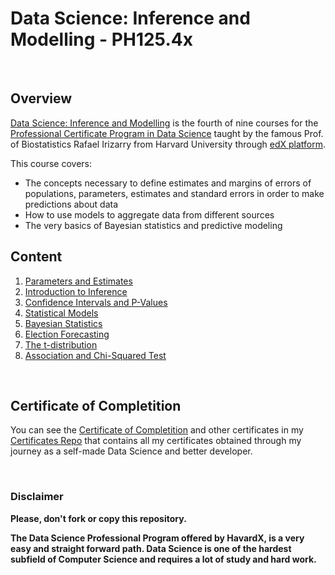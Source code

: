 # Data Science: Inference and Modelling - PH125.4x

<br/>

## Overview
[Data Science: Inference and Modelling](https://www.edx.org/course/data-science-inference-and-modeling-2) is the fourth of nine courses for the [Professional Certificate Program in Data Science](https://www.edx.org/professional-certificate/harvardx-data-science) taught by the famous Prof. of Biostatistics Rafael Irizarry from Harvard University through [edX platform](https://www.edx.org).

This course covers:

- The concepts necessary to define estimates and margins of errors of populations, parameters, estimates and standard errors in order to make predictions about data
- How to use models to aggregate data from different sources
- The very basics of Bayesian statistics and predictive modeling

## Content

1) [Parameters and Estimates](./01%20-%20Parameters%20and%20Estimates)
2) [Introduction to Inference](./02%20-%20Introduction%20to%20Inference)
3) [Confidence Intervals and P-Values](./03%20-%20Confidence%20Intervals%20and%20P-Values)
4) [Statistical Models](./04%20-%20Statistical%20Models)
5) [Bayesian Statistics](./05%20-%20Bayesian%20Statistics)
6) [Election Forecasting](./06%20-%20Election%20Forecasting)
7) [The t-distribution](./07%20-%20The%20t-distribution)
8) [Association and Chi-Squared Test](./08%20-%20Association%20and%20Chi-Squared%20Test)

<br/>

## Certificate of Completition
You can see the [Certificate of Completition](https://github.com/AlessandroCorradini/Certificates/blob/master/EdX%20-%20Harvard%20University%20-%20PH125.4x%20Data%20Science%20Inference%20and%20Modeling.pdf) and other certificates in my [Certificates Repo](https://github.com/AlessandroCorradini/Certificates) that contains all my certificates obtained through my journey as a self-made Data Science and better developer.

<br/>

### Disclaimer
**Please, don't fork or copy this repository.**

**The Data Science Professional Program offered by HavardX, is a very easy and straight forward path. Data Science is one of the hardest subfield of Computer Science and requires a lot of study and hard work.**
